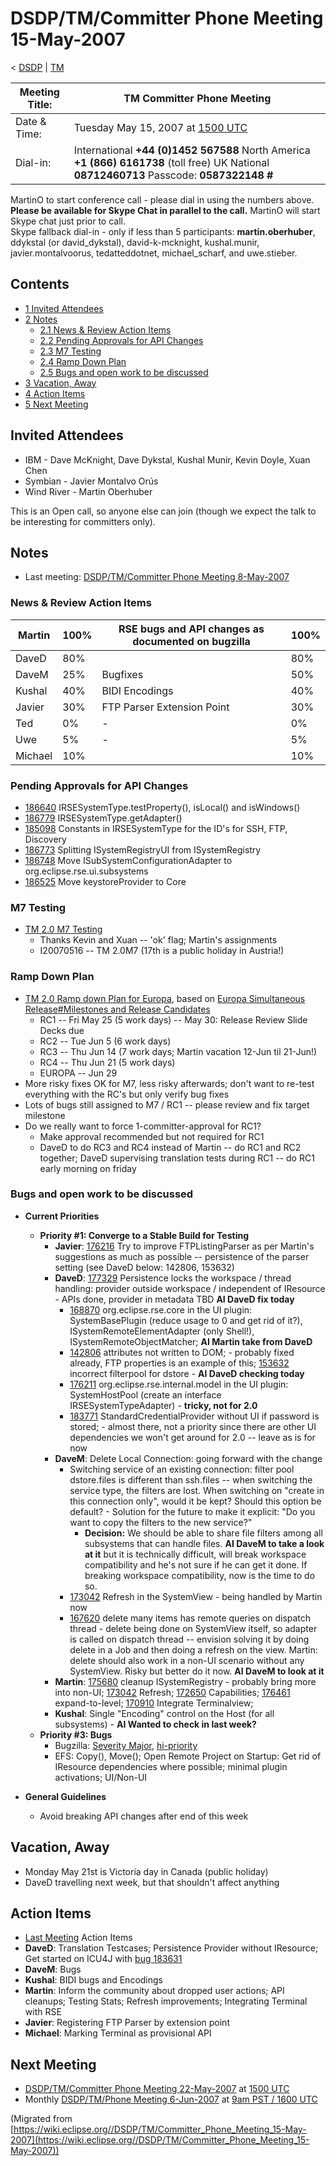 

DSDP/TM/Committer Phone Meeting 15-May-2007
===========================================

< [DSDP](https://wiki.eclipse.org/DSDP "DSDP")‎ | [TM](./TM "DSDP/TM")

| Meeting Title: | **TM Committer Phone Meeting** |
| --- | --- |
| Date & Time: | Tuesday May 15, 2007 at [1500 UTC](http://www.timeanddate.com/worldclock/meetingdetails.html?year=2007&month=5&day=15&hour=15&min=00&sec=0&p1=224&p2=159&p3=250&p4=136&p5=223&iv=1800) |
| Dial-in: | International **+44 (0)1452 567588**   North America **+1 (866) 6161738** (toll free)   UK National **08712460713**   Passcode: **0587322148 #** |

MartinO to start conference call - please dial in using the numbers above.  
**Please be available for Skype Chat in parallel to the call.** MartinO will start Skype chat just prior to call.  
Skype fallback dial-in - only if less than 5 participants: **martin.oberhuber**, ddykstal (or david\_dykstal), david-k-mcknight, kushal.munir, javier.montalvoorus, tedatteddotnet, michael\_scharf, and uwe.stieber.  

Contents
--------

*   [1 Invited Attendees](#Invited-Attendees)
*   [2 Notes](#Notes)
    *   [2.1 News & Review Action Items](#News-.26-Review-Action-Items)
    *   [2.2 Pending Approvals for API Changes](#Pending-Approvals-for-API-Changes)
    *   [2.3 M7 Testing](#M7-Testing)
    *   [2.4 Ramp Down Plan](#Ramp-Down-Plan)
    *   [2.5 Bugs and open work to be discussed](#Bugs-and-open-work-to-be-discussed)
*   [3 Vacation, Away](#Vacation.2C-Away)
*   [4 Action Items](#Action-Items)
*   [5 Next Meeting](#Next-Meeting)

Invited Attendees
-----------------

*   IBM - Dave McKnight, Dave Dykstal, Kushal Munir, Kevin Doyle, Xuan Chen
*   Symbian - Javier Montalvo Orús
*   Wind River - Martin Oberhuber

This is an Open call, so anyone else can join (though we expect the talk to be interesting for committers only).

Notes
-----

*   Last meeting: [DSDP/TM/Committer Phone Meeting 8-May-2007](./Committer_Phone_Meeting_8-May-2007 "DSDP/TM/Committer Phone Meeting 8-May-2007")

### News & Review Action Items

| Martin | 100% | RSE bugs and API changes as documented on bugzilla | 100% |
| --- | --- | --- | --- |
| DaveD | 80% |  | 80% |
| DaveM | 25% | Bugfixes | 50% |
| Kushal | 40% | BIDI Encodings | 40% |
| Javier | 30% | FTP Parser Extension Point | 30% |
| Ted | 0% | - | 0% |
| Uwe | 5% | - | 5% |
| Michael | 10% |  | 10% |

### Pending Approvals for API Changes

*   [186640](https://bugs.eclipse.org/bugs/show_bug.cgi?id=186640) IRSESystemType.testProperty(), isLocal() and isWindows()
*   [186779](https://bugs.eclipse.org/bugs/show_bug.cgi?id=186779) IRSESystemType.getAdapter()
*   [185098](https://bugs.eclipse.org/bugs/show_bug.cgi?id=185098) Constants in IRSESystemType for the ID's for SSH, FTP, Discovery
*   [186773](https://bugs.eclipse.org/bugs/show_bug.cgi?id=186773) Splitting ISystemRegistryUI from ISystemRegistry
*   [186748](https://bugs.eclipse.org/bugs/show_bug.cgi?id=186748) Move ISubSystemConfigurationAdapter to org.eclipse.rse.ui.subsystems
*   [186525](https://bugs.eclipse.org/bugs/show_bug.cgi?id=186525) Move keystoreProvider to Core

### M7 Testing

*   [TM 2.0 M7 Testing](./TM_2.0_M7_Testing "TM 2.0 M7 Testing")
    *   Thanks Kevin and Xuan -- 'ok' flag; Martin's assignments
    *   I20070516 -- TM 2.0M7 (17th is a public holiday in Austria!)

### Ramp Down Plan

*   [TM 2.0 Ramp down Plan for Europa](./TM_2.0_Ramp_down_Plan_for_Europa "TM 2.0 Ramp down Plan for Europa"), based on [Europa Simultaneous Release#Milestones and Release Candidates](https://wiki.eclipse.org/Europa_Simultaneous_Release#Milestones_and_Release_Candidates "Europa Simultaneous Release")
    *   RC1 -- Fri May 25 (5 work days) -- May 30: Release Review Slide Decks due
    *   RC2 -- Tue Jun 5 (6 work days)
    *   RC3 -- Thu Jun 14 (7 work days; Martin vacation 12-Jun til 21-Jun!)
    *   RC4 -- Thu Jun 21 (5 work days)
    *   EUROPA -- Jun 29
*   More risky fixes OK for M7, less risky afterwards; don't want to re-test everything with the RC's but only verify bug fixes
*   Lots of bugs still assigned to M7 / RC1 -- please review and fix target milestone
*   Do we really want to force 1-committer-approval for RC1?
    *   Make approval recommended but not required for RC1
    *   DaveD to do RC3 and RC4 instead of Martin -- do RC1 and RC2 together; DaveD supervising translation tests during RC1 -- do RC1 early morning on friday

### Bugs and open work to be discussed

*   **Current Priorities**
    *   **Priority #1: Converge to a Stable Build for Testing**
        *   **Javier**: [176216](https://bugs.eclipse.org/bugs/show_bug.cgi?id=176216) Try to improve FTPListingParser as per Martin's suggestions as much as possible -- persistence of the parser setting (see DaveD below: 142806, 153632)
        *   **DaveD**: [177329](https://bugs.eclipse.org/bugs/show_bug.cgi?id=177329) Persistence locks the workspace / thread handling: provider outside workspace / independent of IResource - APIs done, provider in metadata TBD **AI DaveD fix today**
            *   [168870](https://bugs.eclipse.org/bugs/show_bug.cgi?id=168870) org.eclipse.rse.core in the UI plugin: SystemBasePlugin (reduce usage to 0 and get rid of it?), ISystemRemoteElementAdapter (only Shell!), ISystemRemoteObjectMatcher; **AI Martin take from DaveD**
            *   [142806](https://bugs.eclipse.org/bugs/show_bug.cgi?id=142806) attributes not written to DOM; - probably fixed already, FTP properties is an example of this; [153632](https://bugs.eclipse.org/bugs/show_bug.cgi?id=153632) incorrect filterpool for dstore - **AI DaveD checking today**
            *   [176211](https://bugs.eclipse.org/bugs/show_bug.cgi?id=176211) org.eclipse.rse.internal.model in the UI plugin: SystemHostPool (create an interface IRSESystemTypeAdapter) - **tricky, not for 2.0**
            *   [183771](https://bugs.eclipse.org/bugs/show_bug.cgi?id=183771) StandardCredentialProvider without UI if password is stored; - almost there, not a priority since there are other UI dependencies we won't get around for 2.0 -- leave as is for now
        *   **DaveM**: Delete Local Connection: going forward with the change
            *   Switching service of an existing connection: filter pool dstore.files is different than ssh.files -- when switching the service type, the filters are lost. When switching on "create in this connection only", would it be kept? Should this option be default? - Solution for the future to make it explicit: "Do you want to copy the filters to the new service?"
                *   **Decision:** We should be able to share file filters among all subsystems that can handle files. **AI DaveM to take a look at it** but it is technically difficult, will break workspace compatibility and he's not sure if he can get it done. If breaking workspace compatibility, now is the time to do so.
            *   [173042](https://bugs.eclipse.org/bugs/show_bug.cgi?id=173042) Refresh in the SystemView - being handled by Martin now
            *   [167620](https://bugs.eclipse.org/bugs/show_bug.cgi?id=167620) delete many items has remote queries on dispatch thread - delete being done on SystemView itself, so adapter is called on dispatch thread -- envision solving it by doing delete in a Job and then doing a refresh on the view. Martin: delete should also work in a non-UI scenario without any SystemView. Risky but better do it now. **AI DaveM to look at it**
        *   **Martin**: [175680](https://bugs.eclipse.org/bugs/show_bug.cgi?id=175680) cleanup ISystemRegistry - probably bring more into non-UI; [173042](https://bugs.eclipse.org/bugs/show_bug.cgi?id=173042) Refresh; [172650](https://bugs.eclipse.org/bugs/show_bug.cgi?id=172650) Capabilities; [176461](https://bugs.eclipse.org/bugs/show_bug.cgi?id=176461) expand-to-level; [170910](https://bugs.eclipse.org/bugs/show_bug.cgi?id=170910) Integrate Terminalview;
        *   **Kushal**: Single "Encoding" control on the Host (for all subsystems) - **AI Wanted to check in last week?**
    *   **Priority #3: Bugs**
        *   Bugzilla: [Severity Major](https://bugs.eclipse.org/bugs/buglist.cgi?query_format=advanced&classification=DSDP&product=Target+Management&bug_status=UNCONFIRMED&bug_status=NEW&bug_status=ASSIGNED&bug_status=REOPENED&bug_severity=blocker&bug_severity=critical&bug_severity=major&cmdtype=doit), [hi-priority](https://bugs.eclipse.org/bugs/buglist.cgi?query_format=advanced&classification=DSDP&product=Target+Management&bug_status=UNCONFIRMED&bug_status=NEW&bug_status=ASSIGNED&bug_status=REOPENED&cmdtype=doit&field0-0-0=priority&type0-0-0=regexp&value0-0-0=P%5B12%5D&field0-0-1=bug_severity&type0-0-1=regexp&value0-0-1=blocker%7Ccritical%7Cmajor)
        *   EFS: Copy(), Move(); Open Remote Project on Startup: Get rid of IResource dependencies where possible; minimal plugin activations; UI/Non-UI

*   **General Guidelines**
    *   Avoid breaking API changes after end of this week

Vacation, Away
--------------

*   Monday May 21st is Victoria day in Canada (public holiday)
*   DaveD travelling next week, but that shouldn't affect anything

Action Items
------------

*   [Last Meeting](./Committer_Phone_Meeting_8-May-2007#Action_Items "DSDP/TM/Committer Phone Meeting 8-May-2007") Action Items
*   **DaveD**: Translation Testcases; Persistence Provider without IResource; Get started on ICU4J with [bug 183631](https://bugs.eclipse.org/bugs/show_bug.cgi?id=183631)
*   **DaveM**: Bugs
*   **Kushal**: BIDI bugs and Encodings
*   **Martin**: Inform the community about dropped user actions; API cleanups; Testing Stats; Refresh improvements; Integrating Terminal with RSE
*   **Javier**: Registering FTP Parser by extension point
*   **Michael**: Marking Terminal as provisional API

Next Meeting
------------

*   [DSDP/TM/Committer Phone Meeting 22-May-2007](./Committer_Phone_Meeting_22-May-2007 "DSDP/TM/Committer Phone Meeting 22-May-2007") at [1500 UTC](http://www.timeanddate.com/worldclock/meetingdetails.html?year=2007&month=5&day=22&hour=15&min=00&sec=0&p1=224&p2=159&p3=250&p4=136&p5=223&iv=1800)
*   Monthly [DSDP/TM/Phone Meeting 6-Jun-2007](./Phone_Meeting_6-Jun-2007 "DSDP/TM/Phone Meeting 6-Jun-2007") at [9am PST / 1600 UTC](http://www.timeanddate.com/worldclock/fixedtime.html?month=6&day=6&year=2007&hour=16&min=00&sec=0&p1=0)


(Migrated from [https://wiki.eclipse.org//DSDP/TM/Committer_Phone_Meeting_15-May-2007](https://wiki.eclipse.org//DSDP/TM/Committer_Phone_Meeting_15-May-2007))